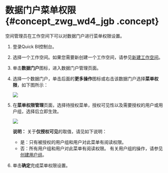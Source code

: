 # 数据门户菜单权限 {#concept_zwg_wd4_jgb .concept}

空间管理员在工作空间下可以对数据门户进行菜单权限设置。

1.  登录Quick BI控制台。
2.  选择一个工作空间。如果您需要新创建一个工作空间，请参见[新建工作空间](cn.zh-CN/用户指南/组织及工作空间管理/工作空间管理/新建工作空间.md#)。
3.  单击**数据门户**图标，进入数据门户管理页面。
4.  选择一个数据门户，单击后面的**更多操作**图标或右击该数据门户选择**菜单权限**，如下图所示：

    ![](http://static-aliyun-doc.oss-cn-hangzhou.aliyuncs.com/assets/img/21322/156566529412558_zh-CN.png)

5.  在**菜单权限管理**页面，选择待授权菜单，授权可见性以及需要授权的用户或用户组，选择后立即生效。

    ![](http://static-aliyun-doc.oss-cn-hangzhou.aliyuncs.com/assets/img/21322/156566529412559_zh-CN.png)

    **说明：** 关于**仅授权可见**的取值，请见如下说明：

    -   是：只有被授权的用户组和用户对此菜单有阅读权限。
    -   否：所有用户组和用户对此菜单有阅读权限。
    有关用户组的操作，请参见[创建用户组](cn.zh-CN/用户指南/组织及工作空间管理/组织管理/创建用户组.md)。

6.  单击**确定**完成菜单权限设置。

